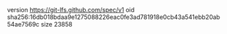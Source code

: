 version https://git-lfs.github.com/spec/v1
oid sha256:16db018bdaa9e1275088226eac0fe3ad781918e0cb43a541ebb20ab54ae7569c
size 23858

